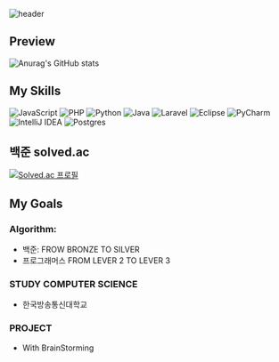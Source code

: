 ![header](https://capsule-render.vercel.app/api?type=waving&color=auto&height=300&section=header&text=Nicole's-GitHub&fontSize=90)

## Preview

![Anurag's GitHub stats](https://github-readme-stats.vercel.app/api?username=isun-dev&show_icons=true&theme=radical)


## My Skills

![JavaScript](https://img.shields.io/badge/javascript-%23323330.svg?style=for-the-badge&logo=javascript&logoColor=%23F7DF1E)
![PHP](https://img.shields.io/badge/php-%23777BB4.svg?style=for-the-badge&logo=php&logoColor=white)
![Python](https://img.shields.io/badge/python-3670A0?style=for-the-badge&logo=python&logoColor=ffdd54)
![Java](https://img.shields.io/badge/java-%23ED8B00.svg?style=for-the-badge&logo=java&logoColor=white)
![Laravel](https://img.shields.io/badge/laravel-%23FF2D20.svg?style=for-the-badge&logo=laravel&logoColor=white)
![Eclipse](https://img.shields.io/badge/Eclipse-FE7A16.svg?style=for-the-badge&logo=Eclipse&logoColor=white)
![PyCharm](https://img.shields.io/badge/pycharm-143?style=for-the-badge&logo=pycharm&logoColor=black&color=black&labelColor=green)
![IntelliJ IDEA](https://img.shields.io/badge/IntelliJIDEA-000000.svg?style=for-the-badge&logo=intellij-idea&logoColor=white)
![Postgres](https://img.shields.io/badge/postgres-%23316192.svg?style=for-the-badge&logo=postgresql&logoColor=white)


## 백준 solved.ac

[![Solved.ac
프로필](http://mazassumnida.wtf/api/generate_badge?boj=florazzang)](https://solved.ac/florazzang)


## My Goals

### Algorithm: 
- 백준: FROW BRONZE TO SILVER
- 프로그래머스 FROM LEVER 2 TO LEVER 3
### STUDY COMPUTER SCIENCE
- 한국방송통신대학교
### PROJECT
- With BrainStorming

